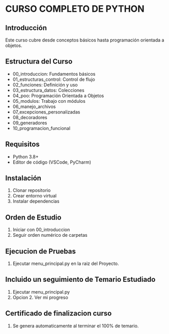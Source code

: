 # CURSO COMPLETO DE PYTHON

## Introducción
Este curso cubre desde conceptos básicos hasta programación orientada a objetos.

## Estructura del Curso
- 00_introduccion: Fundamentos básicos
- 01_estructuras_control: Control de flujo
- 02_funciones: Definición y uso
- 03_estructura_datos: Colecciones
- 04_poo: Programación Orientada a Objetos
- 05_modulos: Trabajo con módulos
- 06_manejo_archivos
- 07_excepciones_personalizadas
- 08_decoradores
- 09_generadores
- 10_programacion_funcional

## Requisitos
- Python 3.8+
- Editor de código (VSCode, PyCharm)

## Instalación
1. Clonar repositorio
2. Crear entorno virtual
3. Instalar dependencias

## Orden de Estudio
1. Iniciar con 00_introduccion
2. Seguir orden numérico de carpetas

## Ejecucion de Pruebas
1. Ejecutar menu_principal.py en la raiz del Proyecto.

## Incluido un seguimiento de Temario Estudiado
1. Ejecutar menu_principal.py 
2. Opcion 2. Ver mi progreso

## Certificado de finalizacion curso
1. Se genera automaticamente al terminar el 100% de temario.
